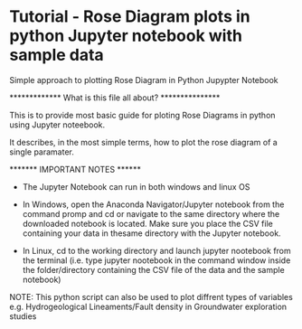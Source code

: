 # Tutorial - Rose Diagram plots in python Jupyter notebook  with sample data
Simple approach to plotting Rose Diagram in Python Jupypter Notebook

************* What is this file all about? ***************

This is to provide most basic guide for ploting Rose Diagrams in python using Jupyter noteebook.

It describes, in the most simple terms, how to plot the rose diagram of a single paramater.

******* IMPORTANT NOTES ******

- The Jupyter Notebook can run in both windows and linux OS

- In Windows, open the Anaconda Navigator/Jupyter notebook from 
the command promp and cd or navigate to the same directory where 
the downloaded notebook is located.
Make sure you place the CSV file containing your data in 
thesame directory with the Jupyter notebook.

- In Linux, cd to the working directory and launch jupyter nootebook 
from the terminal (i.e. type jupyter nootebook in the command window 
inside the folder/directory containing the CSV file of the data and the 
sample notebook)

NOTE: This python script can also be used to plot diffrent types of variables 
e.g. Hydrogeological Lineaments/Fault density in Groundwater exploration studies

